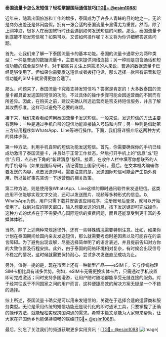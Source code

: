 **泰国流量卡怎么发短信？轻松掌握国际通信技巧[[TG💪+ @esim1088](https://t.me/s/esim1088)]**

近年来，随着出国旅游和工作的增多，泰国成为了许多人青睐的目的地之一。无论是商务出差还是休闲度假，拥有一张合适的泰国流量卡显得尤为重要。然而，除了上网冲浪，很多人在泰国旅行时还会遇到如何发送短信的问题。那么，泰国流量卡到底能不能发短信呢？如果可以，又该如何操作呢？本文将为你详细解答这些问题。

首先，让我们来了解一下泰国流量卡的基本功能。泰国的流量卡通常分为两种类型：一种是普通的数据流量卡，主要用来提供网络连接；另一种则是包含通话和短信功能的综合型SIM卡。对于那些只关注上网需求的人来说，普通的数据流量卡已经足够使用了。但如果你需要发送短信或者拨打电话，那么选择一款带有语音和短信功能的SIM卡就显得更加合适了。

那么，问题来了，泰国流量卡究竟支持发短信吗？答案是肯定的！大多数泰国的流量卡都具备发送国际短信的功能，不过具体的操作步骤可能会因运营商的不同而有所差异。因此，在购买之前，建议先确认所选运营商是否支持短信服务，并且了解其收费标准。这样可以避免不必要的麻烦。

接下来，我们来看看如何用泰国流量卡发送短信。一般来说，发送短信的方法主要有两种：一种是通过手机自带的短信功能直接输入号码和内容；另一种则是借助第三方应用程序如WhatsApp、Line等进行操作。下面，我们将详细介绍这两种方式的具体步骤。

第一种方法，利用手机自带的短信功能发送短信。首先，你需要确保你的手机已经成功激活了泰国流量卡，并且处于正常工作状态。然后打开手机上的“信息”或“短信”应用，点击右下角的“新建消息”按钮。接着，在收件人栏中填写你想联系的人的手机号码（如果是国际号码，请记得加上国家代码）。最后，在文本框内编辑你要发送的内容，点击发送即可。需要注意的是，发送国际短信可能会产生额外费用，所以最好事先咨询一下运营商的相关政策。

第二种方法，则是使用像WhatsApp、Line这样的即时通讯软件来发送短信。这类应用不仅能够实现文字交流，还可以发送图片、视频等多种形式的信息。以WhatsApp为例，用户只需下载并安装该应用程序，注册账号后登录，就可以开始使用了。找到对应的聊天窗口，输入想要发送的消息，按下发送键即可完成操作。这种方式的优点在于不需要担心国际短信的资费问题，而且还能享受到更丰富的多媒体体验。

当然，除了上述两种常规途径外，还有一些特殊情况需要特别注意。比如，如果你计划在泰国期间给国内亲友发送短信，那么就需要考虑时差因素以及可能存在的语言障碍。为了避免出现误解，尽量选择简单明了的语言表述，并且提前告知对方你的大致位置及行程安排。此外，由于泰国的网络环境相对复杂，有时候会出现信号不稳定的情况，这时候就需要保持耐心，尝试多次发送直至成功为止。

另外，值得一提的是，现在市面上还有一种新型产品——eSIM卡，它与传统物理SIM卡相比具有诸多优势。例如，eSIM卡无需更换实体卡片，只需通过手机设置即可完成激活；同时支持多国漫游，让用户随时随地都能享受无缝连接的服务。对于经常往返于不同国家之间的用户而言，这种便捷高效的解决方案无疑是一个不错的选择。

综上所述，泰国流量卡确实是可以用来发短信的，关键在于选择合适的运营商和服务类型。无论是采用传统的短信功能还是现代化的即时通讯工具，只要掌握了正确的操作方法，就能轻松实现跨国沟通的需求。希望本篇文章能为大家带来帮助，让大家在异国他乡也能保持顺畅的联络[[TG💪+ @esim1088](https://t.me/s/esim1088)]。

最后，别忘了关注我们的频道获取更多实用资讯！[[TG💪+ @esim1088](https://t.me/s/esim1088) ![Image](https://i.postimg.cc/4NQfJmqS/Snipaste-2025-05-13-00-14-12.png)]